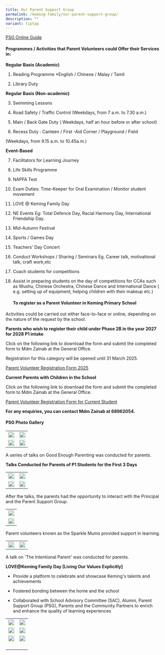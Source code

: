 ```yaml
---
title: Our Parent Support Group
permalink: /keming-family/our-parent-support-group/
description: ""
variant: tiptap
---
```

<p><a href="/files/PSG/PSG%20Online%20Guide.pdf" rel="noopener" target="_blank">PSG Online Guide</a>
</p>
<h4><strong>Programmes / Activities that Parent Volunteers&nbsp;could Offer their Services in:</strong></h4>
<p><strong>Regular Basis (Academic)</strong>
</p>
<ol data-tight="true" class="tight">
<li>
<p>Reading Programme *English / Chinese / Malay / Tamil</p>
</li>
<li>
<p>Library Duty</p>
</li>
</ol>
<p><strong>Regular Basis (Non-academic)</strong>
</p>
<ol start="3" data-tight="true" class="tight">
<li>
<p>Swimming Lessons</p>
</li>
<li>
<p>Road Safety / Traffic Control (Weekdays, from 7 a.m. to 7.30 a.m.)</p>
</li>
<li>
<p>Main / Back Gate Duty ( Weekdays, half an hour before or after school)</p>
</li>
<li>
<p>Recess Duty : Canteen / First -Aid Corner / Playground / Field</p>
</li>
</ol>
<p>(Weekdays, from 9.15 a.m. to 10.45a.m.)</p>
<p><strong>Event-Based</strong>
</p>
<ol start="7" data-tight="true" class="tight">
<li>
<p>Facilitators for Learning Journey</p>
</li>
<li>
<p>Life Skills Programme</p>
</li>
<li>
<p>NAPFA Test</p>
</li>
<li>
<p>Exam Duties: Time-Keeper for Oral Examination / Monitor student movement</p>
</li>
<li>
<p>LOVE @ Keming Family Day</p>
</li>
<li>
<p>NE Events Eg: Total Defence Day, Racial Harmony Day, International Friendship
Day.</p>
</li>
<li>
<p>Mid-Autumn Festival</p>
</li>
<li>
<p>Sports / Games Day</p>
</li>
<li>
<p>Teachers' Day Concert</p>
</li>
<li>
<p>Conduct Workshops / Sharing / Seminars Eg. Career talk, motivational talk,
craft work,etc</p>
</li>
<li>
<p>Coach students for competitions</p>
</li>
<li>
<p>Assist in preparing students on the day of competitions for CCAs such
as Wushu, Chinese Orchestra, Chinese Dance and International Dance ( e.g.
setting up of equipment, helping children with their makeup etc.)</p>
<p></p>
<h4><strong>To register as a Parent Volunteer in Keming Primary School</strong></h4>
</li>
</ol>
<p>Activities could be carried out either face-to-face or online, depending
on the nature of the request by the school.</p>
<p><strong>Parents who wish to register their child under Phase 2B in the year 2027 for 2028 P1 intake</strong>
</p>
<p>Click on the following link to download the form and submit the completed
form to Mdm Zainab at the General Office.</p>
<p>Registration for this category will be opened until 31 March 2025.</p>
<p><a href="/files/PV_Registration_Form_2025__for_P1_registration_of_child_under_Phase_2B_.pdf" rel="noopener nofollow" target="_blank">Parent Volunteer Registration Form 2025</a>
</p>
<p></p>
<p><strong>Current Parents with Children in the School</strong>
</p>
<p>Click on the following link to download the form and submit the completed
form to Mdm Zainab at the General Office.</p>
<p><a href="/files/PSG_Registration_Form_2025__for_current_parents_with_children_in_school_.pdf" rel="noopener nofollow" target="_blank">Parent Volunteer Registration Form for Current Student</a>
</p>
<p></p>
<p><strong>For any enquiries, you can contact Mdm Zainab at 68962054.</strong>
</p>
<p></p>
<h4><strong>PSG Photo Gallery</strong></h4>
<table style="minWidth: 50px">
<colgroup>
<col>
<col>
</colgroup>
<tbody>
<tr>
<td rowspan="1" colspan="1">
<div class="isomer-image-wrapper">
<img style="width: 100%" height="auto" width="100%" src="/images/psg1.jpeg">
</div>
</td>
<td rowspan="1" colspan="1">
<div class="isomer-image-wrapper">
<img style="width: 100%" height="auto" width="100%" src="/images/psg2.jpeg">
</div>
</td>
</tr>
<tr>
<td rowspan="1" colspan="1">
<div class="isomer-image-wrapper">
<img style="width: 100%" height="auto" width="100%" src="/images/psg3.jpeg">
</div>
</td>
<td rowspan="1" colspan="1">
<div class="isomer-image-wrapper">
<img style="width: 100%" height="auto" width="100%" src="/images/psg4.jpeg">
</div>
</td>
</tr>
</tbody>
</table>
<p>A series of talks on Good Enough Parenting was conducted for parents.</p>
<p><strong>Talks Conducted for Parents of P1 Students for the First 3 Days</strong>
</p>
<table style="minWidth: 50px">
<colgroup>
<col>
<col>
</colgroup>
<tbody>
<tr>
<td rowspan="1" colspan="1">
<div class="isomer-image-wrapper">
<img style="width: 100%" height="auto" width="100%" src="/images/psg5.jpeg">
</div>
</td>
<td rowspan="1" colspan="1">
<div class="isomer-image-wrapper">
<img style="width: 100%" height="auto" width="100%" src="/images/psg6.jpeg">
</div>
</td>
</tr>
<tr>
<td rowspan="1" colspan="1">
<div class="isomer-image-wrapper">
<img style="width: 100%" height="auto" width="100%" src="/images/psg7.jpeg">
</div>
</td>
<td rowspan="1" colspan="1">
<div class="isomer-image-wrapper">
<img style="width: 100%" height="auto" width="100%" src="/images/psg8.jpeg">
</div>
</td>
</tr>
</tbody>
</table>
<p>After the talks, the parents had the opportunity to interact with the
Principal and the Parent Support Group.</p>
<table style="minWidth: 25px">
<colgroup>
<col>
</colgroup>
<tbody>
<tr>
<td rowspan="1" colspan="1">
<div class="isomer-image-wrapper">
<img style="width: 100%;" height="auto" width="100%" src="/images/psg10.jpeg">
</div>
</td>
</tr>
<tr>
<td rowspan="1" colspan="1">
<div class="isomer-image-wrapper">
<img style="width: 100%;" height="auto" width="100%" src="/images/psg11.jpeg">
</div>
</td>
</tr>
</tbody>
</table>
<p>Parent volunteers known as the Sparkle Mums provided support in learning.</p>
<table style="minWidth: 50px">
<colgroup>
<col>
<col>
</colgroup>
<tbody>
<tr>
<td rowspan="1" colspan="1">
<div class="isomer-image-wrapper">
<img style="width: 100%" height="auto" width="100%" src="/images/psg12.jpeg">
</div>
</td>
<td rowspan="1" colspan="1">
<div class="isomer-image-wrapper">
<img style="width: 100%" height="auto" width="100%" src="/images/psg13.jpeg">
</div>
</td>
</tr>
</tbody>
</table>
<p>A talk on 'The Intentional Parent' was conducted for parents.</p>
<p><strong>LOVE@Keming Family Day [Living Our Values Explicitly]</strong>
</p>
<ul data-tight="true" class="tight">
<li>
<p>Provide a platform to celebrate and showcase Keming's talents and achievements</p>
</li>
<li>
<p>Fostered bonding between the home and the school</p>
</li>
<li>
<p>Collaborated with School Advisory Committee (SAC), Alumni, Parent Support
Group (PSG), Parents and the Community Partners to enrich and enhance the
quality of learning experiences</p>
</li>
</ul>
<table style="minWidth: 50px">
<colgroup>
<col>
<col>
</colgroup>
<tbody>
<tr>
<td rowspan="1" colspan="1">
<div class="isomer-image-wrapper">
<img style="width: 100%" height="auto" width="100%" src="/images/psg14.jpeg">
</div>
</td>
<td rowspan="1" colspan="1">
<div class="isomer-image-wrapper">
<img style="width: 100%" height="auto" width="100%" src="/images/psg15.jpeg">
</div>
</td>
</tr>
<tr>
<td rowspan="1" colspan="1">
<div class="isomer-image-wrapper">
<img style="width: 100%" height="auto" width="100%" src="/images/psg16.jpeg">
</div>
</td>
<td rowspan="1" colspan="1">
<div class="isomer-image-wrapper">
<img style="width: 100%" height="auto" width="100%" src="/images/psg17.jpeg">
</div>
</td>
</tr>
<tr>
<td rowspan="1" colspan="1">
<div class="isomer-image-wrapper">
<img style="width: 100%" height="auto" width="100%" src="/images/psg18.jpeg">
</div>
</td>
<td rowspan="1" colspan="1">
<div class="isomer-image-wrapper">
<img style="width: 100%" height="auto" width="100%" src="/images/psg19.jpeg">
</div>
</td>
</tr>
<tr>
<td rowspan="1" colspan="2">
<p></p>
</td>
</tr>
</tbody>
</table>
<p></p>